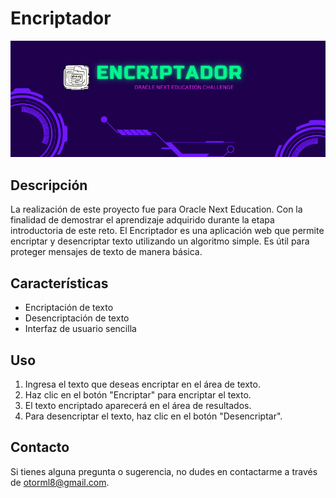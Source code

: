 # Encriptador

![Banner](./img/Encriptador.png)

## Descripción
La realización de este proyecto fue para Oracle Next Education. Con la finalidad de demostrar el aprendizaje adquirido durante la etapa introductoria de este reto.
El Encriptador es una aplicación web que permite encriptar y desencriptar texto utilizando un algoritmo simple. Es útil para proteger mensajes de texto de manera básica.


## Características
- Encriptación de texto
- Desencriptación de texto
- Interfaz de usuario sencilla


## Uso
1. Ingresa el texto que deseas encriptar en el área de texto.
2. Haz clic en el botón "Encriptar" para encriptar el texto.
3. El texto encriptado aparecerá en el área de resultados.
4. Para desencriptar el texto, haz clic en el botón "Desencriptar".


## Contacto
Si tienes alguna pregunta o sugerencia, no dudes en contactarme a través de [otorml8@gmail.com](mailto:otorml8@gmail.com).